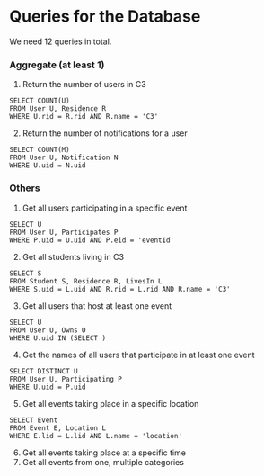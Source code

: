 # Queries for the Database

We need 12 queries in total.

### Aggregate (at least 1)

1) Return the number of users in C3

```
SELECT COUNT(U)
FROM User U, Residence R
WHERE U.rid = R.rid AND R.name = 'C3'
```

2) Return the number of notifications for a user

```
SELECT COUNT(M)
FROM User U, Notification N
WHERE U.uid = N.uid
```

### Others
1) Get all users participating in a specific event

```
SELECT U
FROM User U, Participates P
WHERE P.uid = U.uid AND P.eid = 'eventId'
```

2) Get all students living in C3

```
SELECT S
FROM Student S, Residence R, LivesIn L
WHERE S.uid = L.uid AND R.rid = L.rid AND R.name = 'C3'
```

3) Get all users that host at least one event

```
SELECT U
FROM User U, Owns O
WHERE U.uid IN (SELECT )
```

4) Get the names of all users that participate in at least one event

```
SELECT DISTINCT U
FROM User U, Participating P
WHERE U.uid = P.uid
```

5) Get all events taking place in a specific location

```
SELECT Event
FROM Event E, Location L
WHERE E.lid = L.lid AND L.name = 'location'
```

6) Get all events taking place at a specific time
7) Get all events from one, multiple categories
